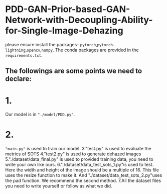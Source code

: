 # PDD-GAN-Prior-based-GAN-Network-with-Decoupling-Ability-for-Single-Image-Dehazing
please ensure install the packages- ```pytorch```,```pytorch-lightning```,```opencv```,```numpy```.
 The conda packages are provided in the ```requirements.txt```.

## The followings are some points we need to declare:
# 1.
Our model is in ```"./model/PDD.py"```.
# 2.
```"main.py"``` is used to train our model.
3."test.py" is used to evaluate the metrics of SOTS
4."test2.py" is used to generate dehazed images
5."./dataset/data_final.py" is used to provided training data, you need to write your own like ours.
6."./dataset/data_test_sots_1.py"is used to test. Here the width and height of the image should be a multiple of 16.
    This file uses the resize function to make it. And "./dataset/data_test_sots_2.py"uses the pad function.
    We recommend the second method.
7.All the dataset files you need to write yourself or follow as what we did.
